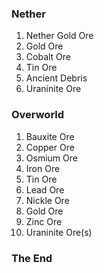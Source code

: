 ### Nether
  1. Nether Gold Ore
  1. Gold Ore
  1. Cobalt Ore
  1. Tin Ore
  1. Ancient Debris
  1. Uraninite Ore

### Overworld
  1. Bauxite Ore
  1. Copper Ore
  1. Osmium Ore
  1. Iron Ore
  1. Tin Ore
  1. Lead Ore
  1. Nickle Ore
  1. Gold Ore
  1. Zinc Ore
  1. Uraninite Ore(s)
  
### The End
